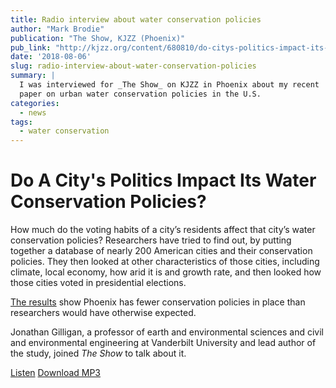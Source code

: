 ```yaml
---
title: Radio interview about water conservation policies
author: "Mark Brodie"
publication: "The Show, KJZZ (Phoenix)"
pub_link: "http://kjzz.org/content/680810/do-citys-politics-impact-its-water-conservation-policies"
date: '2018-08-06'
slug: radio-interview-about-water-conservation-policies
summary: |
  I was interviewed for _The Show_ on KJZZ in Phoenix about my recent
  paper on urban water conservation policies in the U.S.
categories:
  - news
tags:
  - water conservation
---
```

# Do A City's Politics Impact Its Water Conservation Policies?

How much do the voting habits of a city’s residents affect that city’s water 
conservation policies?
Researchers have tried to find out, by putting together a database of nearly 
200 American cities and their conservation policies. They then looked at other 
characteristics of those cities, including climate, local economy, how arid it 
is and growth rate, and then looked how those cities voted in presidential 
elections.

[The results](https://agupubs.onlinelibrary.wiley.com/doi/abs/10.1029/2017EF000797) 
show Phoenix has fewer conservation policies in place than researchers would 
have otherwise expected.

Jonathan Gilligan, a professor of earth and environmental sciences and civil 
and environmental engineering at Vanderbilt University and lead author of the 
study, joined _The Show_ to talk about it.

[Listen](http://kjzz.org/sites/default/files/water-show-20180806.mp3?uuid=5b6a1f6222add)
[Download MP3](http://kjzz.org/file/553726/download?token=pOH5oWHB)
